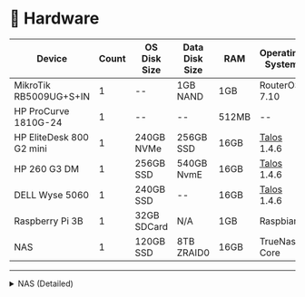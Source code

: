 # 🔧 Hardware

| Device                   | Count | OS Disk Size | Data Disk Size | RAM   | Operating System                 | Purpose           |
| ------------------------ | ----- | ------------ | -------------- | ----- | -------------------------------- | ----------------- |
| MikroTik RB5009UG+S+IN   | 1     | --           | 1GB NAND       | 1GB   | RouterOS 7.10                    | Router            |
| HP ProCurve 1810G-24     | 1     | --           | --             | 512MB | --                               | Switch            |
| HP EliteDesk 800 G2 mini | 1     | 240GB NVMe   | 256GB SSD      | 16GB  | [Talos](https://talos.dev) 1.4.6 | k8s Master/Worker |
| HP 260 G3 DM             | 1     | 256GB SSD    | 540GB NvmE     | 16GB  | [Talos](https://talos.dev) 1.4.6 | k8s Worker        |
| DELL Wyse 5060           | 1     | 240GB SSD    | --             | 16GB  | [Talos](https://talos.dev) 1.4.6 | k8s Worker        |
| Raspberry Pi 3B          | 1     | 32GB SDCard  | N/A            | 1GB   | Raspbian                         | Pi-hole           |
| NAS                      | 1     | 120GB SSD    | 8TB ZRAID0     | 16GB  | TrueNas Core                     | NFS/BACKUP        |

---

<details>
  <summary>NAS (Detailed)</summary>

| Type                   | Item                                                                                                                    |
| :--------------------- | :---------------------------------------------------------------------------------------------------------------------- |
| **CPU**                | Intel Core i5-6500 3.2 GHz Quad-Core Processor                                                                          |
| **CPU Cooler**         | Intel Stock                                                                                                             |
| **Motherboard**        | MSI H110M PRO-VH Micro ATX LGA1151                                                                                      |
| **Memory**             | Crucial Ballistix Sport LT 16 GB (2 x 8 GB) DDR4-3200 CL16                                                              |
| **Storage (Boot)**     | Kingston A400 120 GB 2.5" SSD                                                                                           |
| **Storage (Data)**     | Seagate IronWolf NAS 4 TB 3.5" 5400 RPM Internal Hard Drive x 3                                                         |
| **Storage Controller** | 10Gtek® Internal SAS/SATA Raid Controller PCI Express Host Bus Adapter for LSI 9211-8I, LSI SAS2008 Chip, 8-Port 6Gb/s |
| **Case**               | Fractal Design Node 804 MicroATX Mid Tower Case                                                                         |
| **Power Supply**       | Corsair CV550 550 W 80+ Bronze Certified ATX Power Supply                                                               |

</details>
